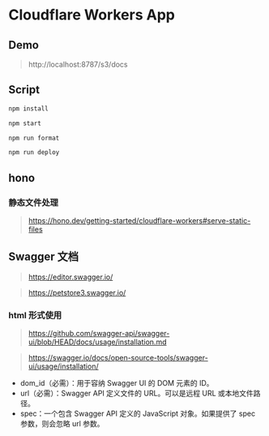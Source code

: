 # Cloudflare Workers App

## Demo

> http://localhost:8787/s3/docs

## Script

```bash
npm install

npm start

npm run format

npm run deploy
```

## hono

### 静态文件处理

> https://hono.dev/getting-started/cloudflare-workers#serve-static-files

## Swagger 文档

> https://editor.swagger.io/

> https://petstore3.swagger.io/

### html 形式使用

> https://github.com/swagger-api/swagger-ui/blob/HEAD/docs/usage/installation.md

> https://swagger.io/docs/open-source-tools/swagger-ui/usage/installation/

- dom_id（必需）：用于容纳 Swagger UI 的 DOM 元素的 ID。
- url（必需）：Swagger API 定义文件的 URL。可以是远程 URL 或本地文件路径。
- spec：一个包含 Swagger API 定义的 JavaScript 对象。如果提供了 spec 参数，则会忽略 url 参数。
